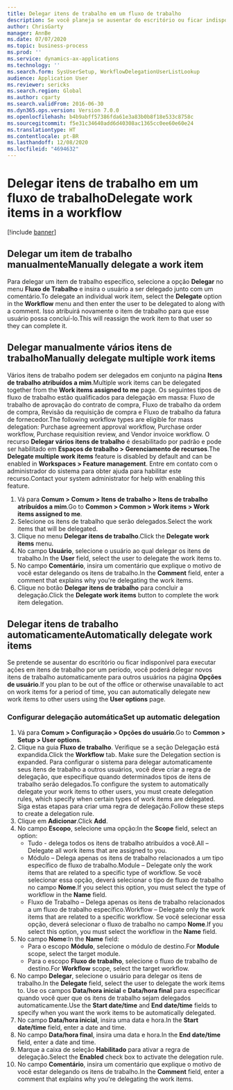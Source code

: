 ```yaml
---
title: Delegar itens de trabalho em um fluxo de trabalho
description: Se você planeja se ausentar do escritório ou ficar indisponível para executar ações em itens de trabalho, poderá delegar ou reatribuir seus itens de trabalho a outros usuários.
author: ChrisGarty
manager: AnnBe
ms.date: 07/07/2020
ms.topic: business-process
ms.prod: ''
ms.service: dynamics-ax-applications
ms.technology: ''
ms.search.form: SysUserSetup, WorkflowDelegationUserListLookup
audience: Application User
ms.reviewer: sericks
ms.search.region: Global
ms.author: cgarty
ms.search.validFrom: 2016-06-30
ms.dyn365.ops.version: Version 7.0.0
ms.openlocfilehash: b4b9abff57386fda61e3a83b0b8f18e533c8758c
ms.sourcegitcommit: f5e31c34640add6d40308ac1365cc0ee60e60e24
ms.translationtype: HT
ms.contentlocale: pt-BR
ms.lasthandoff: 12/08/2020
ms.locfileid: "4694632"
---
```

# <a name="delegate-work-items-in-a-workflow"></a><span data-ttu-id="1c3d2-103">​Delegar itens de trabalho em um fluxo de trabalho​</span><span class="sxs-lookup"><span data-stu-id="1c3d2-103">Delegate work items in a workflow</span></span>

[!include [banner](../../includes/banner.md)]

## <a name="manually-delegate-a-work-item"></a><span data-ttu-id="1c3d2-104">Delegar um item de trabalho manualmente</span><span class="sxs-lookup"><span data-stu-id="1c3d2-104">Manually delegate a work item</span></span>

<span data-ttu-id="1c3d2-105">Para delegar um item de trabalho específico, selecione a opção **Delegar** no menu **Fluxo de Trabalho** e insira o usuário a ser delegado junto com um comentário.</span><span class="sxs-lookup"><span data-stu-id="1c3d2-105">To delegate an individual work item, select the **Delegate** option in the **Workflow** menu and then enter the user to be delegated to along with a comment.</span></span> <span data-ttu-id="1c3d2-106">Isso atribuirá novamente o item de trabalho para que esse usuário possa concluí-lo.</span><span class="sxs-lookup"><span data-stu-id="1c3d2-106">This will reassign the work item to that user so they can complete it.</span></span>

## <a name="manually-delegate-multiple-work-items"></a><span data-ttu-id="1c3d2-107">Delegar manualmente vários itens de trabalho</span><span class="sxs-lookup"><span data-stu-id="1c3d2-107">Manually delegate multiple work items</span></span>

<span data-ttu-id="1c3d2-108">Vários itens de trabalho podem ser delegados em conjunto na página **Itens de trabalho atribuídos a mim**.</span><span class="sxs-lookup"><span data-stu-id="1c3d2-108">Multiple work items can be delegated together from the **Work items assigned to me** page.</span></span> <span data-ttu-id="1c3d2-109">Os seguintes tipos de fluxo de trabalho estão qualificados para delegação em massa: Fluxo de trabalho de aprovação do contrato de compra, Fluxo de trabalho da ordem de compra, Revisão da requisição de compra e Fluxo de trabalho da fatura de fornecedor.</span><span class="sxs-lookup"><span data-stu-id="1c3d2-109">The following workflow types are eligible for mass delegation: Purchase agreement approval workflow, Purchase order workflow, Purchase requisition review, and Vendor invoice workflow.</span></span> <span data-ttu-id="1c3d2-110">O recurso **Delegar vários itens de trabalho** é desabilitado por padrão e pode ser habilitado em **Espaços de trabalho > Gerenciamento de recursos**.</span><span class="sxs-lookup"><span data-stu-id="1c3d2-110">The **Delegate multiple work items** feature is disabled by default and can be enabled in **Workspaces > Feature management**.</span></span> <span data-ttu-id="1c3d2-111">Entre em contato com o administrador do sistema para obter ajuda para habilitar este recurso.</span><span class="sxs-lookup"><span data-stu-id="1c3d2-111">Contact your system administrator for help with enabling this feature.</span></span>
1.  <span data-ttu-id="1c3d2-112">Vá para **Comum > Comum > Itens de trabalho > Itens de trabalho atribuídos a mim**.</span><span class="sxs-lookup"><span data-stu-id="1c3d2-112">Go to **Common > Common > Work items > Work items assigned to me**.</span></span>
2.  <span data-ttu-id="1c3d2-113">Selecione os itens de trabalho que serão delegados.</span><span class="sxs-lookup"><span data-stu-id="1c3d2-113">Select the work items that will be delegated.</span></span>
3.  <span data-ttu-id="1c3d2-114">Clique no menu **Delegar itens de trabalho**.</span><span class="sxs-lookup"><span data-stu-id="1c3d2-114">Click the **Delegate work items** menu.</span></span>
4.  <span data-ttu-id="1c3d2-115">No campo **Usuário**, selecione o usuário ao qual delegar os itens de trabalho.</span><span class="sxs-lookup"><span data-stu-id="1c3d2-115">In the **User** field, select the user to delegate the work items to.</span></span>
5.  <span data-ttu-id="1c3d2-116">No campo **Comentário**, insira um comentário que explique o motivo de você estar delegando os itens de trabalho.</span><span class="sxs-lookup"><span data-stu-id="1c3d2-116">In the **Comment** field, enter a comment that explains why you're delegating the work items.</span></span>
6.  <span data-ttu-id="1c3d2-117">Clique no botão **Delegar itens de trabalho** para concluir a delegação.</span><span class="sxs-lookup"><span data-stu-id="1c3d2-117">Click the **Delegate work items** button to complete the work item delegation.</span></span>

## <a name="automatically-delegate-work-items"></a><span data-ttu-id="1c3d2-118">Delegar itens de trabalho automaticamente</span><span class="sxs-lookup"><span data-stu-id="1c3d2-118">Automatically delegate work items</span></span>

<span data-ttu-id="1c3d2-119">Se pretende se ausentar do escritório ou ficar indisponível para executar ações em itens de trabalho por um período, você poderá delegar novos itens de trabalho automaticamente para outros usuários na página **Opções de usuário**.</span><span class="sxs-lookup"><span data-stu-id="1c3d2-119">If you plan to be out of the office or otherwise unavailable to act on work items for a period of time, you can automatically delegate new work items to other users using the **User options** page.</span></span>

### <a name="set-up-automatic-delegation"></a><span data-ttu-id="1c3d2-120">Configurar delegação automática</span><span class="sxs-lookup"><span data-stu-id="1c3d2-120">Set up automatic delegation</span></span>
1. <span data-ttu-id="1c3d2-121">Vá para **Comum > Configuração > Opções do usuário**.</span><span class="sxs-lookup"><span data-stu-id="1c3d2-121">Go to **Common > Setup > User options**.</span></span>
2. <span data-ttu-id="1c3d2-122">Clique na guia **Fluxo de trabalho**. Verifique se a seção Delegação está expandida.</span><span class="sxs-lookup"><span data-stu-id="1c3d2-122">Click the **Workflow** tab. Make sure the Delegation section is expanded.</span></span> <span data-ttu-id="1c3d2-123">Para configurar o sistema para delegar automaticamente seus itens de trabalho a outros usuários, você deve criar a regra de delegação, que especifique quando determinados tipos de itens de trabalho serão delegados.</span><span class="sxs-lookup"><span data-stu-id="1c3d2-123">To configure the system to automatically delegate your work items to other users, you must create delegation rules, which specify when certain types of work items are delegated.</span></span> <span data-ttu-id="1c3d2-124">Siga estas etapas para criar uma regra de delegação.</span><span class="sxs-lookup"><span data-stu-id="1c3d2-124">Follow these steps to create a delegation rule.</span></span>  
3. <span data-ttu-id="1c3d2-125">Clique em **Adicionar**.</span><span class="sxs-lookup"><span data-stu-id="1c3d2-125">Click **Add**.</span></span>
4. <span data-ttu-id="1c3d2-126">No campo **Escopo**, selecione uma opção:</span><span class="sxs-lookup"><span data-stu-id="1c3d2-126">In the **Scope** field, select an option:</span></span>
    - <span data-ttu-id="1c3d2-127">Tudo - delega todos os itens de trabalho atribuídos a você.</span><span class="sxs-lookup"><span data-stu-id="1c3d2-127">All – Delegate all work items that are assigned to you.</span></span>
    - <span data-ttu-id="1c3d2-128">Módulo – Delega apenas os itens de trabalho relacionados a um tipo específico de fluxo de trabalho.</span><span class="sxs-lookup"><span data-stu-id="1c3d2-128">Module – Delegate only the work items that are related to a specific type of workflow.</span></span> <span data-ttu-id="1c3d2-129">Se você selecionar essa opção, deverá selecionar o tipo de fluxo de trabalho no campo **Nome**.</span><span class="sxs-lookup"><span data-stu-id="1c3d2-129">If you select this option, you must select the type of workflow in the **Name** field.</span></span>
    - <span data-ttu-id="1c3d2-130">Fluxo de Trabalho – Delega apenas os itens de trabalho relacionados a um fluxo de trabalho específico.</span><span class="sxs-lookup"><span data-stu-id="1c3d2-130">Workflow – Delegate only the work items that are related to a specific workflow.</span></span> <span data-ttu-id="1c3d2-131">Se você selecionar essa opção, deverá selecionar o fluxo de trabalho no campo **Nome**.</span><span class="sxs-lookup"><span data-stu-id="1c3d2-131">If you select this option, you must select the workflow in the **Name** field.</span></span>  
5. <span data-ttu-id="1c3d2-132">No campo **Nome**:</span><span class="sxs-lookup"><span data-stu-id="1c3d2-132">In the **Name** field:</span></span>
    - <span data-ttu-id="1c3d2-133">Para o escopo **Módulo**, selecione o módulo de destino.</span><span class="sxs-lookup"><span data-stu-id="1c3d2-133">For **Module** scope, select the target module.</span></span>
    - <span data-ttu-id="1c3d2-134">Para o escopo **Fluxo de trabalho**, selecione o fluxo de trabalho de destino.</span><span class="sxs-lookup"><span data-stu-id="1c3d2-134">For **Workflow** scope, select the target workflow.</span></span>
6. <span data-ttu-id="1c3d2-135">No campo **Delegar**, selecione o usuário para delegar os itens de trabalho.</span><span class="sxs-lookup"><span data-stu-id="1c3d2-135">In the **Delegate** field, select the user to delegate the work items to.</span></span> <span data-ttu-id="1c3d2-136">Use os campos **Data/hora inicial** e **Data/hora final** para especificar quando você quer que os itens de trabalho sejam delegados automaticamente.</span><span class="sxs-lookup"><span data-stu-id="1c3d2-136">Use the **Start date/time** and **End date/time** fields to specify when you want the work items to be automatically delegated.</span></span>  
7. <span data-ttu-id="1c3d2-137">No campo **Data/hora inicial**, insira uma data e hora.</span><span class="sxs-lookup"><span data-stu-id="1c3d2-137">In the **Start date/time** field, enter a date and time.</span></span>
8. <span data-ttu-id="1c3d2-138">No campo **Data/hora final**, insira uma data e hora.</span><span class="sxs-lookup"><span data-stu-id="1c3d2-138">In the **End date/time** field, enter a date and time.</span></span>
9. <span data-ttu-id="1c3d2-139">Marque a caixa de seleção **Habilitado** para ativar a regra de delegação.</span><span class="sxs-lookup"><span data-stu-id="1c3d2-139">Select the **Enabled** check box to activate the delegation rule.</span></span> 
10. <span data-ttu-id="1c3d2-140">No campo **Comentário**, insira um comentário que explique o motivo de você estar delegando os itens de trabalho.</span><span class="sxs-lookup"><span data-stu-id="1c3d2-140">In the **Comment** field, enter a comment that explains why you're delegating the work items.</span></span>
